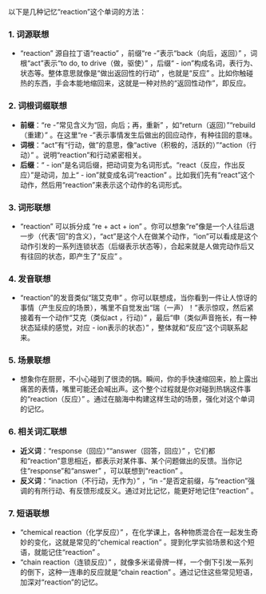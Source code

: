 以下是几种记忆“reaction”这个单词的方法：

### 1. 词源联想
 - “reaction” 源自拉丁语“reactio” ，前缀“re -”表示“back（向后，返回）” ，词根“act”表示“to do, to drive（做，驱使）” ，后缀“ - ion”构成名词，表行为、状态等。整体意思就像是“做出返回性的行动” ，也就是“反应” 。比如你触碰热的东西，手会本能地缩回来，这就是一种对热的“返回性动作”，即反应。

### 2. 词根词缀联想
 - **前缀**：“re -”常见含义为“回，向后；再，重新” ，如“return（返回）”“rebuild（重建）” 。在这里“re -”表示事情发生后做出的回应动作，有种往回的意味。
 - **词根**：“act”有“行动，做”的意思，像“active（积极的，活跃的）”“action（行动）” 。说明“reaction”和行动紧密相关。
 - **后缀**：“ - ion”是名词后缀，把动词变为名词形式。“react（反应，作出反应）”是动词，加上“ - ion”就变成名词“reaction” 。比如我们先有“react”这个动作，然后用“reaction”来表示这个动作的名词形式。

### 3. 词形联想
 - “reaction” 可以拆分成 “re + act + ion” 。你可以想象“re”像是一个人往后退一步（代表“回”的含义），“act”是这个人在做某个动作，“ion”可以看成是这个动作引发的一系列连锁状态（后缀表示状态等），合起来就是人做完动作后又有往回的状态，即产生了“反应” 。

### 4. 发音联想
 - “reaction”的发音类似“瑞艾克申” 。你可以联想成，当你看到一件让人惊讶的事情（产生反应的场景），嘴里不自觉发出“瑞（一声）！”表示惊叹，然后紧接着有一个动作“艾克（类似act ，行动）” ，最后“申（类似声音拖长，有一种状态延续的感觉，对应 - ion表示的状态）” ，整体就和“反应”这个词联系起来。

### 5. 场景联想
 - 想象你在厨房，不小心碰到了很烫的锅。瞬间，你的手快速缩回来，脸上露出痛苦的表情，嘴里可能还会喊出声。这个整个过程就是你对碰到热锅这件事的“reaction（反应）” 。通过在脑海中构建这样生动的场景，强化对这个单词的记忆。

### 6. 相关词汇联想
 - **近义词**：“response（回应）”“answer（回答，回应）” ，它们都和“reaction”意思相近，都表示对某件事、某个问题做出的反馈。当你记住“response”和“answer” ，可以联想到“reaction” 。
 - **反义词**：“inaction（不行动，无作为）” ，“in -”是否定前缀，与“reaction”强调的有所行动、有反馈形成反义。通过对比记忆，能更好地记住“reaction” 。

### 7. 短语联想
 - “chemical reaction（化学反应）” ，在化学课上，各种物质混合在一起发生奇妙的变化，这就是常见的“chemical reaction” 。提到化学实验场景和这个短语，就能记住“reaction” 。
 - “chain reaction（连锁反应）” ，就像多米诺骨牌一样，一个倒下引发一系列的倒下，这种一连串的反应就是“chain reaction” 。通过记住这些常见短语，加深对“reaction”的记忆。 